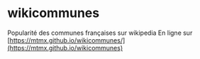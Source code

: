 # wikicommunes
Popularité des communes françaises sur wikipedia
En ligne sur [https://mtmx.github.io/wikicommunes/](https://mtmx.github.io/wikicommunes)